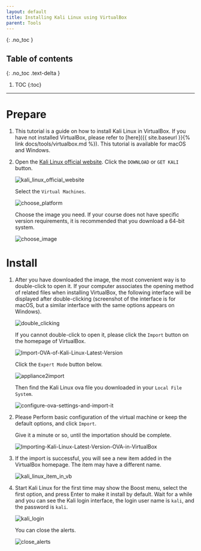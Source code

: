 ```yaml
---
layout: default
title: Installing Kali Linux using VirtualBox
parent: Tools
---
```


{: .no_toc }

## Table of contents
{: .no_toc .text-delta }

 1. TOC
{:toc}

---

# Prepare

 1. This tutorial is a guide on how to install Kali Linux in VirtualBox. If you have not installed VirtualBox, please refer to [here]({{ site.baseurl }}{% link docs/tools/virtualbox.md %}). This tutorial is available for macOS and Windows.

 2. Open the [Kali Linux official website](https://www.kali.org/). Click the `DOWNLOAD` or `GET KALI` button.

    ![kali_linux_official_website](/assets/images/kali_virtualbox/kali_linux_official_website.png)

    Select the `Virtual Machines`.

    ![choose_platform](/assets/images/kali_virtualbox/choose_platform.png)

    Choose the image you need. If your course does not have specific version requirements, it is recommended that you download a 64-bit system.

    ![choose_image](/assets/images/kali_virtualbox/choose_image.png)

# Install

 1. After you have downloaded the image, the most convenient way is to double-click to open it. If your computer associates the opening method of related files when installing VirtualBox, the following interface will be displayed after double-clicking (screenshot of the interface is for macOS, but a similar interface with the same options appears on Windows).

    ![double_clicking](/assets/images/kali_virtualbox/double_clicking.png)

    If you cannot double-click to open it, please click the `Import` button on the homepage of VirtualBox.

    ![Import-OVA-of-Kali-Linux-Latest-Version](/assets/images/kali_virtualbox/Import-OVA-of-Kali-Linux-Latest-Version.png)

    Click the `Expert Mode` button below.

    ![appliance2import](/assets/images/kali_virtualbox/appliance2import.png)

    Then find the Kali Linux ova file you downloaded in your `Local File System`.

    ![configure-ova-settings-and-import-it](/assets/images/kali_virtualbox/configure-ova-settings-and-import-it.png)

 2. Please Perform basic configuration of the virtual machine or keep the default options, and click `Import`.

    Give it a minute or so, until the importation should be complete.

    ![Importing-Kali-Linux-Latest-Version-OVA-in-VirtualBox](/assets/images/kali_virtualbox/Importing-Kali-Linux-Latest-Version-OVA-in-virtualBox.png)

 3. If the import is successful, you will see a new item added in the VirtualBox homepage. The item may have a different name.

    ![kali_linux_item_in_vb](/assets/images/kali_virtualbox/kali_linux_item_in_vb.png)

 4. Start Kali Linux for the first time may show the Boost menu, select the first option, and press Enter to make it install by default. Wait for a while and you can see the Kali login interface, the login user name is `kali`, and the password is `kali`.

    ![kali_login](/assets/images/kali_virtualbox/kali_login.png)

    You can close the alerts.

    ![close_alerts](/assets/images/kali_virtualbox/close_alerts.png)
